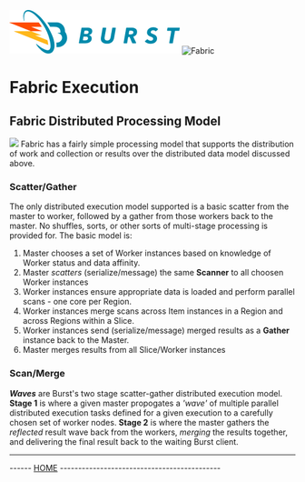 ![Burst](../../../../../../../../doc/burst_small.png "")
![Fabric](../../../../../../../fabric_small.png "")

# Fabric Execution

## Fabric Distributed Processing Model
![](../../../../../../../../doc/processing_model.png )
Fabric has a fairly simple processing model that supports the distribution of work and collection or results
over the distributed data model discussed above.

### Scatter/Gather
The only  distributed execution model supported is a basic scatter from the master to worker, followed by
a gather from those workers back to the master. No shuffles, sorts, or other sorts of multi-stage processing
is provided for. The basic model is:
1) Master chooses a set of Worker instances based on knowledge of Worker status and data affinity.
1) Master _scatters_ (serialize/message) the same __Scanner__ to all choosen Worker instances
1) Worker instances ensure appropriate data is loaded and perform parallel scans - one core per Region.
1) Worker instances merge scans across Item instances in a Region and across Regions within a Slice.
1) Worker instances send (serialize/message) merged results as a __Gather__ instance back to the Master.
1) Master merges results from all Slice/Worker instances

### Scan/Merge
___Waves___ are Burst's two stage scatter-gather distributed execution model.
__Stage 1__ is where a given master propogates a  _'wave'_ of multiple
parallel distributed execution tasks defined for a given execution
to a carefully chosen set of worker nodes. __Stage 2__ is where the master
gathers the _reflected_ result wave back from the workers, _merging_ the
results together, and delivering the final result
back to the waiting Burst client.

---
------ [HOME](../../../../../../../../../readme.md) --------------------------------------------
